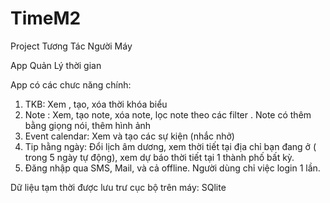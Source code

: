 # TimeM2
Project Tương Tác Người Máy

App Quản Lý thời gian

App có các chưc năng chính:

1. TKB: Xem , tạo, xóa thời khóa biểu
2. Note : Xem, tạo note, xóa note, lọc note theo các filter . Note có thêm bằng giọng nói, thêm hình ảnh
3. Event calendar: Xem và tạo các sự kiện (nhắc nhở)
4. Tip hằng ngày: Đổi lịch âm dương, xem thời tiết tại địa chỉ bạn đang ở ( trong 5 ngày tự động), xem dự báo thời tiết tại 1 thành phố bất kỳ.
5. Đăng nhập qua  SMS, Mail, và cả offline. Người dùng chỉ việc login 1 lần.

Dữ liệu tạm thời được lưu trư cục bộ trên máy: SQlite 



